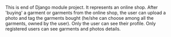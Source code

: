 This is end of Django module project. It represents an online shop. After 'buying' a garment or garments from the online shop, 
the user can upload a photo and tag the garments bought (he/she can choose among all the garments, owned by the user). 
Only the user can see their profile. Only registered users can see garments and photos details.
